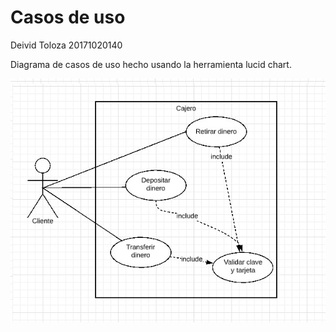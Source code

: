 # Casos de uso

Deivid Toloza 20171020140

Diagrama de casos de uso hecho usando la herramienta lucid chart.

![cdu2](https://github.com/deividGH/Casos-de-uso/blob/master/cdu2.jpg)
